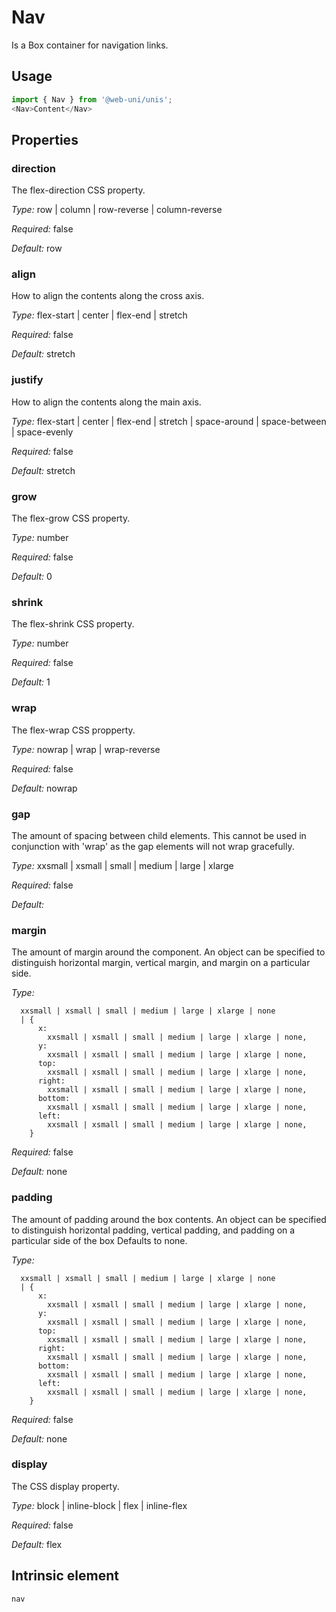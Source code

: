 # Nav

Is a Box container for navigation links.

## Usage

```javascript
import { Nav } from '@web-uni/unis';
<Nav>Content</Nav>
```

## Properties

### direction

The flex-direction CSS property.

*Type:* row | column | row-reverse | column-reverse

*Required:* false

*Default:* row

### align

How to align the contents along the cross axis.

*Type:* flex-start | center | flex-end | stretch

*Required:* false

*Default:* stretch

### justify

How to align the contents along the main axis.

*Type:* flex-start | center | flex-end | stretch | space-around | space-between | space-evenly

*Required:* false

*Default:* stretch

### grow

The flex-grow CSS property.

*Type:* number

*Required:* false

*Default:* 0

### shrink

The flex-shrink CSS property.

*Type:* number

*Required:* false

*Default:* 1

### wrap

The flex-wrap CSS propperty.

*Type:* nowrap | wrap | wrap-reverse

*Required:* false

*Default:* nowrap

### gap

The amount of spacing between child elements. This cannot be used in conjunction with 'wrap' as the gap elements will not wrap gracefully.

*Type:* xxsmall | xsmall | small | medium | large | xlarge

*Required:* false

*Default:*

### margin

The amount of margin around the component. An object can be specified to distinguish horizontal margin, vertical margin, and margin on a particular side.

*Type:*
```
  xxsmall | xsmall | small | medium | large | xlarge | none
  | {
      x:
        xxsmall | xsmall | small | medium | large | xlarge | none,
      y:
        xxsmall | xsmall | small | medium | large | xlarge | none,
      top:
        xxsmall | xsmall | small | medium | large | xlarge | none,
      right:
        xxsmall | xsmall | small | medium | large | xlarge | none,
      bottom:
        xxsmall | xsmall | small | medium | large | xlarge | none,
      left:
        xxsmall | xsmall | small | medium | large | xlarge | none,
    }
```
*Required:* false

*Default:* none

### padding

The amount of padding around the box contents. An object can be specified to distinguish horizontal padding, vertical padding, and padding on a particular side of the box Defaults to none.

*Type:*
```
  xxsmall | xsmall | small | medium | large | xlarge | none
  | {
      x:
        xxsmall | xsmall | small | medium | large | xlarge | none,
      y:
        xxsmall | xsmall | small | medium | large | xlarge | none,
      top:
        xxsmall | xsmall | small | medium | large | xlarge | none,
      right:
        xxsmall | xsmall | small | medium | large | xlarge | none,
      bottom:
        xxsmall | xsmall | small | medium | large | xlarge | none,
      left:
        xxsmall | xsmall | small | medium | large | xlarge | none,
    }
```
*Required:* false

*Default:* none

### display

The CSS display property.

*Type:* block | inline-block | flex | inline-flex

*Required:* false

*Default:* flex

## Intrinsic element

```
nav
```
